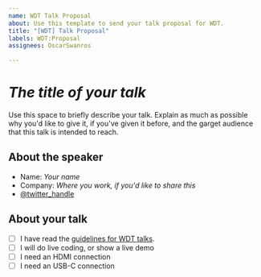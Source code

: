 ```yaml
---
name: WDT Talk Proposal
about: Use this template to send your talk proposal for WDT.
title: "[WDT] Talk Proposal"
labels: WDT:Proposal
assignees: OscarSwanros

---
```


#  _The title of your talk_

Use this space to briefly describe your talk. Explain as much as possible why you'd like to give it, if you've given it before, and the garget audience that this talk is intended to reach.

## About the speaker

- Name: _Your name_
- Company: _Where you work, if you'd like to share this_
- [@twitter_handle](https://twitter.com/twitter_handle)

## About your talk

- [ ] I have read the [guidelines for WDT talks](https://github.com/OscarSwanros/colima-dev/tree/master/meetup#lineamientos). 
- [ ] I will do live coding, or show a live demo
- [ ] I need an HDMI connection
- [ ] I need an USB-C connection
